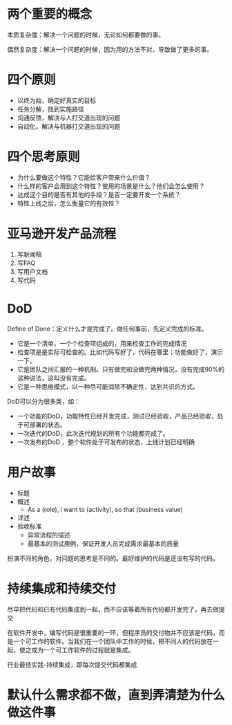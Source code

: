 # 两个重要的概念

本质复杂度：解决一个问题的时候，无论如何都要做的事。

偶然复杂度：解决一个问题的时候，因为用的方法不对，导致做了更多的事。

# 四个原则

- 以终为始，确定好真实的目标
- 任务分解，找到实施路径
- 沟通反馈，解决与人打交道出现的问题
- 自动化，解决与机器打交道出现的问题

# 四个思考原则

+ 为什么要做这个特性？它能给客户带来什么价值？
+ 什么样的客户会用到这个特性？使用的场景是什么？他们会怎么使用？
+ 达成这个目的是否有其他的手段？是否一定要开发一个系统？
+ 特性上线之后，怎么衡量它的有效性？

# 亚马逊开发产品流程

1. 写新闻稿
2. 写FAQ
3. 写用户文档
4. 写代码

# DoD

Define of Done：定义什么才是完成了。做任何事前，先定义完成的标准。

- 它是一个清单，一个个检查项组成的，用来检查工作的完成情况
- 检查项是是实际可检查的。比如代码写好了，代码在哪里；功能做好了，演示一下。
- 它是团队之间汇报的一种机制。只有做完和没做完两种情况，没有完成90%的这种说法，这叫没有完成。
- 它是一种思维模式，以一种尽可能消除不确定性，达到共识的方式。

DoD可以分为很多类，如：

- 一个功能的DoD，功能特性已经开发完成，测试已经验收，产品已经验收，处于可部署的状态。
- 一次迭代的DoD，此次迭代规划的所有个功能都完成了。
- 一次发布的DoD ，整个软件处于可发布的状态，上线计划已经明确

# 用户故事

- 标题
- 概述
  - As a (role), i want to (activity), so that (business value)
- 详述
- 验收标准
  - 异常流程的描述
  - 最基本的测试用例，保证开发人员完成需求最基本的质量

扮演不同的角色，对问题的思考是不同的。最好维护的代码是还没有写的代码。

# 持续集成和持续交付

尽早把代码和已有代码集成到一起，而不应该等着所有代码都开发完了，再去做提交

在软件开发中，编写代码是很重要的一环，但程序员的交付物并不应该是代码，而是一个可工作的软件。当我们在一个团队中工作的时候，把不同人的代码放在一起，使之成为一个可工作软件的过程就是集成。

行业最佳实践-持续集成，即每次提交代码都集成

# 默认什么需求都不做，直到弄清楚为什么做这件事





















































